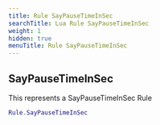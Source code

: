 ```yaml
---
title: Rule SayPauseTimeInSec
searchTitle: Lua Rule SayPauseTimeInSec
weight: 1
hidden: true
menuTitle: Rule SayPauseTimeInSec
---
```

## SayPauseTimeInSec

This represents a SayPauseTimeInSec Rule
```lua
Rule.SayPauseTimeInSec
```